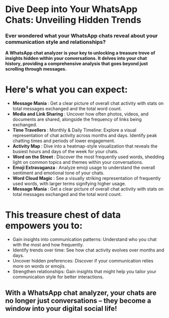 # Dive Deep into Your WhatsApp Chats: Unveiling Hidden Trends
<h3> Ever wondered what your WhatsApp chats reveal about your communication style and relationships? </h3>

<b>A WhatsApp chat analyzer is your key to unlocking a treasure trove of insights hidden within your conversations. It delves into your chat history, providing a comprehensive analysis that goes beyond just scrolling through messages.</b>

# Here's what you can expect:

<ul>
  <li>
    <b> Message Mania </b>: Get a clear picture of overall chat activity with stats on total messages exchanged and the total word count.
  </li>
  <li>
    <b> Media and Link Sharing </b>: Uncover how often photos, videos, and documents are shared, alongside the frequency of links being exchanged.
  </li>
  <li>
    <b> Time Travellers </b>: Monthly & Daily Timeline: Explore a visual representation of chat activity across months and days. Identify peak chatting times and periods of lower engagement.
  </li>
  <li>
    <b> Activity Map </b>: Dive into a heatmap-style visualization that reveals the busiest hours and days of the week for your chats.
  </li>
  <li>
    <b> Word on the Street </b>: Discover the most frequently used words, shedding light on common topics and themes within your conversations.
  </li>
  <li>
    <b> Emoji Extravaganza </b>: Analyze emoji usage to understand the overall sentiment and emotional tone of your chats.
  </li>
  <li>
    <b> Word Cloud Magic </b>: See a visually striking representation of frequently used words, with larger terms signifying higher usage.
  </li>
  <li>
    <b> Message Mania </b>: Get a clear picture of overall chat activity with stats on total messages exchanged and the total word count.
  </li>
</ul>

# This treasure chest of data empowers you to:

<ul>
  <li>
    Gain insights into communication patterns: Understand who you chat with the most and how frequently.
  </li>
  <li>
    Identify trends over time: See how chat activity evolves over months and days.
  </li>
  <li>
    Uncover hidden preferences: Discover if your communication relies more on words or emojis.
  </li>
  <li>
    Strengthen relationships: Gain insights that might help you tailor your communication style for better interactions.
  </li>
</ul>


<h2> With a WhatsApp chat analyzer, your chats are no longer just conversations – they become a window into your digital social life! </h2>

